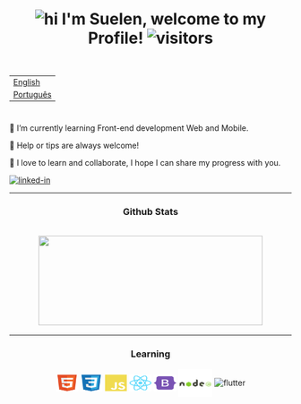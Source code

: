<h1 align="center">
	<img src="https://user-images.githubusercontent.com/84348504/171513819-c997eb88-0823-4433-b38f-0fa4e3f60641.gif" alt="hi" height="80px"> 
	I'm Suelen, welcome to my Profile! 
	<img src="https://visitor-badge.laobi.icu/badge?page_id=suelensalca.suelensalca" 
	     alt="visitors">
</h1>

<br>

<table align="left">
 <tr><td><a href="README.md">English</a></td></tr>
 <tr><td><a href="readme_pt-br.md">Português</a></td></tr>
</table>

<br>
<br>
<br>
<br>
<br>

<div align="left">
  <p>🌱 I’m currently learning Front-end development Web and Mobile.</p>
  <p>💬 Help or tips are always welcome!</p>
  <p>🚀 I love to learn and collaborate, I hope I can share my progress with you.</p>
</div>

[![linked-in](https://img.shields.io/badge/Linkedin-0077B5?style=for-the-badge&logo=LinkedIn&logoColor=white)](https://www.linkedin.com/in/suelen-salca)

---
<div align="center">
  <h3>Github Stats</h3>
  <br>
  <img height="160" width="400" src="https://github-readme-stats.vercel.app/api?username=suelensalca&show_icons=true&theme=radical&include_all_commits=true&count_private=true"/>

---
<div align="center">
  <h3>Learning</h3>
  <img align="center" alt="html5" height="30" width="40" src="https://raw.githubusercontent.com/devicons/devicon/master/icons/html5/html5-original.svg">
  <img align="center" alt="css" height="30" width="40" src="https://raw.githubusercontent.com/devicons/devicon/master/icons/css3/css3-original.svg">
  <img align="center" alt="javascript" height="30" width="40" src="https://raw.githubusercontent.com/devicons/devicon/master/icons/javascript/javascript-plain.svg">  
  <img align="center" alt="react" height="30" width="40" src="https://raw.githubusercontent.com/devicons/devicon/master/icons/react/react-original.svg">
  <img align="center" alt="bootstrap" height="30" width="40" src="https://raw.githubusercontent.com/devicons/devicon/master/icons/bootstrap/bootstrap-plain.svg">
  <img align="center" alt="node" height="50" width="60" src="https://raw.githubusercontent.com/devicons/devicon/master/icons/nodejs/nodejs-original-wordmark.svg">
  <img align="center" alt="flutter" height="30" width="90" src="https://raw.githubusercontent.com/flutter/website/archived-master/src/_assets/image/flutter-lockup-bg.jpg">
  <br>
  
</div>
